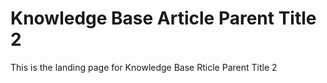# Knowledge Base Article Parent Title 2 [](id=knowledge-base-article-parent-title-2)

This is the landing page for Knowledge Base Rticle Parent Title 2